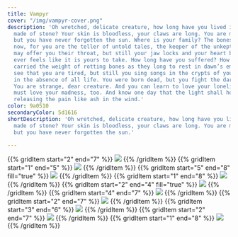 ```yaml
---
title: Vampyr
cover: "/img/vampyr-cover.png"
description: 'Oh wretched, delicate creature, how long have you lived in your castle
  made of stone? Your skin is bloodless, your claws are long. You are married to darkness,
  but you have never forgotten the sun. Where is your family? The bones are your friends
  now, for you are the teller of untold tales, the keeper of the unkept. Your lovers
  may offer you their throat, but still your jaw locks and your heart breaks. Nothing
  ever feels like it is yours to take. How long have you suffered? How long have you
  carried the weight of rotting bones as they long to rest in dawn’s embrace? I can
  see that you are tired, but still you sing songs in the crypts of your ancestors,
  in the absence of all life. You were born dead, but you fight the darkest night.
  You are strange, dear creature. And you can learn to love your loneliness—but you
  must love your madness, too. And know one day that the light shall hold you again,
  releasing the pain like ash in the wind.'
color: 9a0510
secondaryColor: 5d1616
shortDescription: 'Oh wretched, delicate creature, how long have you lived in your castle
  made of stone? Your skin is bloodless, your claws are long. You are married to darkness,
  but you have never forgotten the sun.'

---
```

{{% gridItem start="2" end="7" %}}
![](/img/vampyr/vampyr-3.png)
{{% /gridItem %}}
{{% gridItem start="1" end="5" %}}
![](/img/vampyr/vampyr-4.png)
{{% /gridItem %}}
{{% gridItem start="5" end="8" fill="true" %}}
![](/img/vampyr/vampyr-6.png)
{{% /gridItem %}}
{{% gridItem start="1" end="8" %}}
![](/img/vampyr/vampyr-illu-2.png)
{{% /gridItem %}}
{{% gridItem start="2" end="4" fill="true" %}}
![](/img/vampyr/vampyr-11.png)
{{% /gridItem %}}
{{% gridItem start="4" end="7" %}}
![](/img/vampyr/vampyr-7.png)
{{% /gridItem %}}
{{% gridItem start="2" end="7" %}}
![](/img/vampyr/vampyr-5.png)
{{% /gridItem %}}
{{% gridItem start="3" end="6" %}}
![](/img/vampyr/vampyr-illu-3.png)
{{% /gridItem %}}
{{% gridItem start="2" end="7" %}}
![](/img/vampyr/vampyr-8.png)
{{% /gridItem %}}
{{% gridItem start="1" end="8" %}}
![](/img/vampyr/vampyr-illu-1.png)
{{% /gridItem %}}

